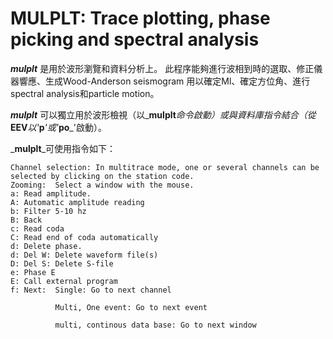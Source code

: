# MULPLT: Trace plotting, phase picking and spectral analysis

_**mulplt**_ 是用於波形瀏覽和資料分析上。 此程序能夠進行波相到時的選取、修正儀器響應、生成Wood-Anderson seismogram 用以確定Ml、確定方位角、進行 spectral analysis和particle motion。

_**mulplt**_ 可以獨立用於波形檢視（以_**mulplt**_命令啟動）或與資料庫指令結合（從_**EEV**_以'_**p**_'或'_**po**_'啟動）。

_**mulplt**_可使用指令如下：

```
Channel selection: In multitrace mode, one or several channels can beselected by clicking on the station code. 
Zooming:  Select a window with the mouse.
a: Read amplitude.
A: Automatic amplitude reading
b: Filter 5-10 hz
B: Back
c: Read coda
C: Read end of coda automatically
d: Delete phase.
d: Del W: Delete waveform file(s)
D: Del S: Delete S-file
e: Phase E
E: Call external program
f: Next:  Single: Go to next channel          
          Multi, One event: Go to next event          
          multi, continous data base: Go to next window
```



